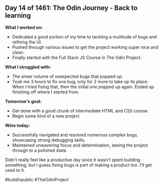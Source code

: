 ## Day 14 of 1461: The Odin Journey - Back to learning

**What I worked on:**
- Dedicated a good portion of my time to tackling a multitude of bugs and refining the UI.
- Pushed through various issues to get the project working super nice and clean.
- Finally started with the Full Stack JS Course in The Odin Project.

**What I struggled with:**
- The sheer volume of unexpected bugs that popped up.
- Took me 3 hours to fix one bug, only for 2 more to take up its place. When I tried fixing that, then the initial one popped up again. Ended up finishing off where I started from.

**Tomorrow's goal:**
- Get done with a good chunk of intermediate HTML and CSS course
- Begin some kind of a new project

**Wins today:**
- Successfully navigated and resolved numerous complex bugs, showcasing strong debugging skills.
- Maintained unwavering focus and determination, seeing the project through to a polished state.

Didn't really feel like a productive day since it wasn't spent building something, but I guess fixing bugs is part of making a product too. I'll get used to it.

#buildinpublic #TheOdinProject